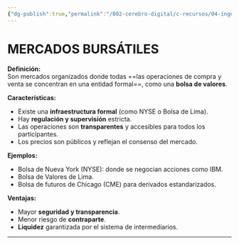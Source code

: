 ```yaml
---
{"dg-publish":true,"permalink":"/002-cerebro-digital/c-recursos/04-ingenieria-financiera/b-cursos/a-curso-de-ingenieria-financiera-y-mercados-financieros-globales/a4-que-son-los-mercados-bursatiles/"}
---
```


# MERCADOS BURSÁTILES

**Definición:**  
Son mercados organizados donde todas ==las operaciones de compra y venta se concentran en una entidad formal==, como una **bolsa de valores**.

**Características:**
- Existe una **infraestructura formal** (como NYSE o Bolsa de Lima).
- Hay **regulación y supervisión** estricta.
- Las operaciones son **transparentes** y accesibles para todos los participantes.
- Los precios son públicos y reflejan el consenso del mercado.

**Ejemplos:**

- Bolsa de Nueva York (NYSE): donde se negocian acciones como IBM.
- Bolsa de Valores de Lima.
- Bolsa de futuros de Chicago (CME) para derivados estandarizados.

**Ventajas:**

- Mayor **seguridad y transparencia**.
- Menor riesgo de **contraparte**.
- **Liquidez** garantizada por el sistema de intermediarios.

---